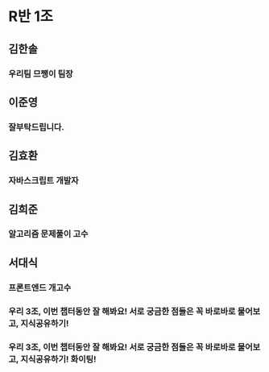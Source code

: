 # R반 1조

## 김한솔

### 우리팀 므쨍이 팀장

## 이준영

### 잘부탁드립니다.

## 김효환

### 자바스크립트 개발자

## 김희준

### 알고리즘 문제풀이 고수

## 서대식

### 프론트엔드 개고수 

### 우리 3조, 이번 챕터동안 잘 해봐요! 서로 궁금한 점들은 꼭 바로바로 물어보고, 지식공유하기!

### 우리 3조, 이번 챕터동안 잘 해봐요! 서로 궁금한 점들은 꼭 바로바로 물어보고, 지식공유하기! 화이팅!
